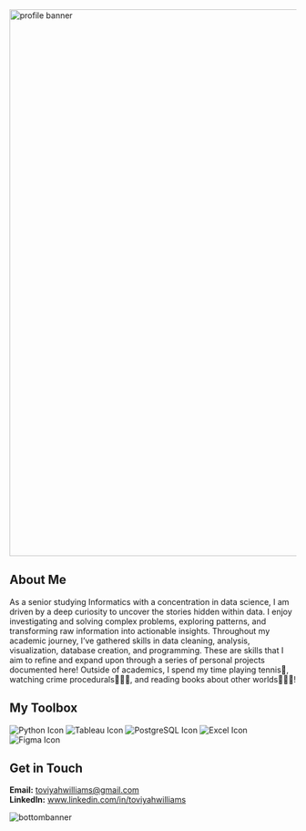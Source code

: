 <img width="960" alt="profile banner" src="https://github.com/user-attachments/assets/60664aa6-df15-4a4e-a0d8-95f387a209af" />


## About Me
As a senior studying Informatics with a concentration in data science, I am driven by a deep curiosity to uncover the stories hidden within data. I enjoy investigating and solving complex problems, exploring patterns, and transforming raw information into actionable insights. Throughout my academic journey, I’ve gathered skills in data cleaning, analysis, visualization, database creation, and programming. These are skills that I aim to refine and expand upon through a series of personal projects documented here! Outside of academics, I spend my time playing tennis🎾, watching crime procedurals🕵🏼‍♂️, and reading books about other worlds🧙🏾🐉!

## My Toolbox
![Python Icon](https://github.com/user-attachments/assets/8ef87a2b-6d38-473f-8433-f05d79c1f1e1)
![Tableau Icon](https://github.com/user-attachments/assets/f5e26f68-d005-434b-bdb0-b276730f9ddb)
![PostgreSQL Icon](https://github.com/user-attachments/assets/618d1fe4-399d-4677-a4a2-64e1026c396d)
![Excel Icon](https://github.com/user-attachments/assets/21bc81bf-1030-4e8d-b6e8-6460d0b428a3)
![Figma Icon](https://github.com/user-attachments/assets/63119f01-015a-488a-ad57-8c7b8b148baa)


## Get in Touch
**Email:** toviyahwilliams@gmail.com  
**LinkedIn:** www.linkedin.com/in/toviyahwilliams

![bottombanner](https://github.com/user-attachments/assets/720b911d-ea0e-48c4-86be-2ff086ca2176)

